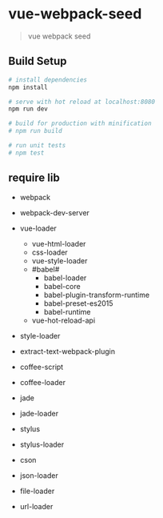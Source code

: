 # vue-webpack-seed

> vue webpack seed

## Build Setup

``` bash
# install dependencies
npm install

# serve with hot reload at localhost:8080
npm run dev

# build for production with minification
# npm run build

# run unit tests
# npm test
```
## require lib

* webpack
* webpack-dev-server

* vue-loader
  * vue-html-loader
  * css-loader
  * vue-style-loader
  * \#babel\#
    * babel-loader
    * babel-core
    * babel-plugin-transform-runtime
    * babel-preset-es2015
    * babel-runtime
  * vue-hot-reload-api

* style-loader
* extract-text-webpack-plugin

* coffee-script
* coffee-loader

* jade
* jade-loader

* stylus
* stylus-loader

* cson
* json-loader

* file-loader
* url-loader

<!-- * inject-loader -->
